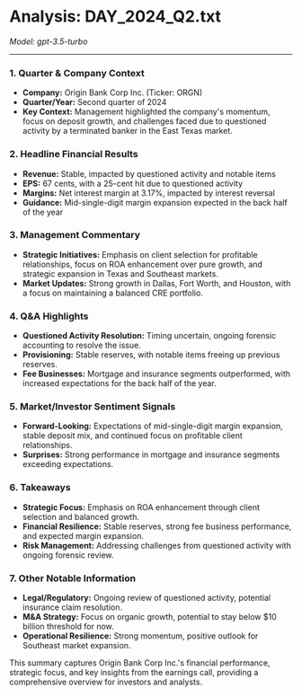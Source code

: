 # Analysis: DAY_2024_Q2.txt

*Model: gpt-3.5-turbo*

---

### 1. Quarter & Company Context
- **Company:** Origin Bank Corp Inc. (Ticker: ORGN)
- **Quarter/Year:** Second quarter of 2024
- **Key Context:** Management highlighted the company's momentum, focus on deposit growth, and challenges faced due to questioned activity by a terminated banker in the East Texas market.

### 2. Headline Financial Results
- **Revenue:** Stable, impacted by questioned activity and notable items
- **EPS:** 67 cents, with a 25-cent hit due to questioned activity
- **Margins:** Net interest margin at 3.17%, impacted by interest reversal
- **Guidance:** Mid-single-digit margin expansion expected in the back half of the year

### 3. Management Commentary
- **Strategic Initiatives:** Emphasis on client selection for profitable relationships, focus on ROA enhancement over pure growth, and strategic expansion in Texas and Southeast markets.
- **Market Updates:** Strong growth in Dallas, Fort Worth, and Houston, with a focus on maintaining a balanced CRE portfolio.

### 4. Q&A Highlights
- **Questioned Activity Resolution:** Timing uncertain, ongoing forensic accounting to resolve the issue.
- **Provisioning:** Stable reserves, with notable items freeing up previous reserves.
- **Fee Businesses:** Mortgage and insurance segments outperformed, with increased expectations for the back half of the year.

### 5. Market/Investor Sentiment Signals
- **Forward-Looking:** Expectations of mid-single-digit margin expansion, stable deposit mix, and continued focus on profitable client relationships.
- **Surprises:** Strong performance in mortgage and insurance segments exceeding expectations.

### 6. Takeaways
- **Strategic Focus:** Emphasis on ROA enhancement through client selection and balanced growth.
- **Financial Resilience:** Stable reserves, strong fee business performance, and expected margin expansion.
- **Risk Management:** Addressing challenges from questioned activity with ongoing forensic review.

### 7. Other Notable Information
- **Legal/Regulatory:** Ongoing review of questioned activity, potential insurance claim resolution.
- **M&A Strategy:** Focus on organic growth, potential to stay below $10 billion threshold for now.
- **Operational Resilience:** Strong momentum, positive outlook for Southeast market expansion.

This summary captures Origin Bank Corp Inc.'s financial performance, strategic focus, and key insights from the earnings call, providing a comprehensive overview for investors and analysts.